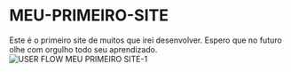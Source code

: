 # MEU-PRIMEIRO-SITE
Este é o primeiro site de muitos que irei desenvolver. Espero que no futuro olhe com orgulho todo seu aprendizado.
![USER FLOW MEU PRIMEIRO SITE-1](https://user-images.githubusercontent.com/112964187/197021579-6da6c295-b57b-4bda-96a9-abf8b189627f.png)
